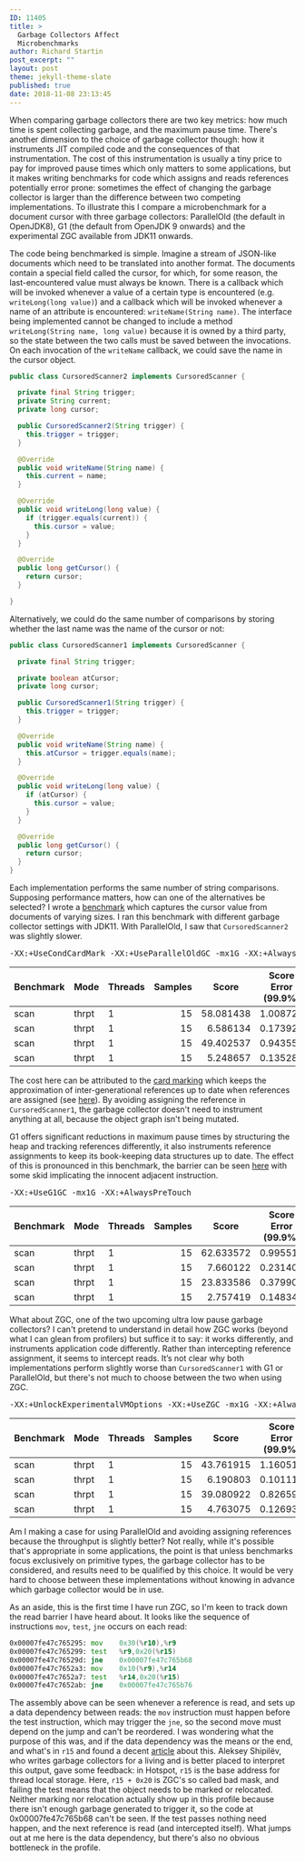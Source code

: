 ```yaml
---
ID: 11405
title: >
  Garbage Collectors Affect
  Microbenchmarks
author: Richard Startin
post_excerpt: ""
layout: post
theme: jekyll-theme-slate
published: true
date: 2018-11-08 23:13:45
---
```

When comparing garbage collectors there are two key metrics: how much time is spent collecting garbage, and the maximum pause time. There's another dimension to the choice of garbage collector though: how it instruments JIT compiled code and the consequences of that instrumentation. The cost of this instrumentation is usually a tiny price to pay for improved pause times which only matters to some applications, but it makes writing benchmarks for code which assigns and reads references potentially error prone: sometimes the effect of changing the garbage collector is larger than the difference between two competing implementations. To illustrate this I compare a microbenchmark for a document cursor with three garbage collectors: ParallelOld (the default in OpenJDK8), G1 (the default from OpenJDK 9 onwards) and the experimental ZGC available from JDK11 onwards.

The code being benchmarked is simple. Imagine a stream of JSON-like documents which need to be translated into another format. The documents contain a special field called the cursor, for which, for some reason, the last-encountered value must always be known. There is a callback which will be invoked whenever a value of a certain type is encountered (e.g. `writeLong(long value)`) and a callback which will be invoked whenever a name of an attribute is encountered: `writeName(String name)`. The interface being implemented cannot be changed to include a method `writeLong(String name, long value)` because it is owned by a third party, so the state between the two calls must be saved between the invocations. On each invocation of the `writeName` callback, we could save the name in the cursor object.

```java
public class CursoredScanner2 implements CursoredScanner {

  private final String trigger;
  private String current;
  private long cursor;

  public CursoredScanner2(String trigger) {
    this.trigger = trigger;
  }

  @Override
  public void writeName(String name) {
    this.current = name;
  }

  @Override
  public void writeLong(long value) {
    if (trigger.equals(current)) {
      this.cursor = value;
    }
  }

  @Override
  public long getCursor() {
    return cursor;
  }

}
```

Alternatively, we could do the same number of comparisons by storing whether the last name was the name of the cursor or not:

```java
public class CursoredScanner1 implements CursoredScanner {

  private final String trigger;

  private boolean atCursor;
  private long cursor;

  public CursoredScanner1(String trigger) {
    this.trigger = trigger;
  }

  @Override
  public void writeName(String name) {
    this.atCursor = trigger.equals(name);
  }

  @Override
  public void writeLong(long value) {
    if (atCursor) {
      this.cursor = value;
    }
  }

  @Override
  public long getCursor() {
    return cursor;
  }
}
```

Each implementation performs the same number of string comparisons. Supposing performance matters, how can one of the alternatives be selected? I wrote a <a href="https://github.com/richardstartin/runtime-benchmarks/blob/master/src/main/java/com/openkappa/runtime/gc/CursoredScannerBenchmark.java" rel="noopener" target="_blank">benchmark</a> which captures the cursor value from documents of varying sizes. I ran this benchmark with different garbage collector settings with JDK11. With ParallelOld, I saw that `CursoredScanner2` was slightly slower.

<pre>-XX:+UseCondCardMark -XX:+UseParallelOldGC -mx1G -XX:+AlwaysPreTouch</pre>

<div class="table-holder">
<table class="table table-bordered table-hover table-condensed">
<thead><tr><th title="Field #1">Benchmark</th>
<th title="Field #2">Mode</th>
<th title="Field #3">Threads</th>
<th title="Field #4">Samples</th>
<th title="Field #5">Score</th>
<th title="Field #6">Score Error (99.9%)</th>
<th title="Field #7">Unit</th>
<th title="Field #8">Param: scannerType</th>
<th title="Field #9">Param: size</th>
<th title="Field #10">Param: triggerName</th>
</tr></thead>
<tbody><tr>
<td>scan</td>
<td>thrpt</td>
<td>1</td>
<td align="right">15</td>
<td align="right">58.081438</td>
<td align="right">1.008727</td>
<td>ops/us</td>
<td>SCANNER1</td>
<td align="right">10</td>
<td>trigger1</td>
</tr>
<tr>
<td>scan</td>
<td>thrpt</td>
<td>1</td>
<td align="right">15</td>
<td align="right">6.586134</td>
<td align="right">0.173920</td>
<td>ops/us</td>
<td>SCANNER1</td>
<td align="right">100</td>
<td>trigger1</td>
</tr>
<tr>
<td>scan</td>
<td>thrpt</td>
<td>1</td>
<td align="right">15</td>
<td align="right">49.402537</td>
<td align="right">0.943554</td>
<td>ops/us</td>
<td>SCANNER2</td>
<td align="right">10</td>
<td>trigger1</td>
</tr>
<tr>
<td>scan</td>
<td>thrpt</td>
<td>1</td>
<td align="right">15</td>
<td align="right">5.248657</td>
<td align="right">0.135281</td>
<td>ops/us</td>
<td>SCANNER2</td>
<td align="right">100</td>
<td>trigger1</td>
</tr>
</tbody></table>
</div>

The cost here can be attributed to the <a href="https://richardstartin.github.io/posts/garbage-collector-code-artifacts-card-marking/" rel="noopener" target="_blank">card marking</a> which keeps the approximation of inter-generational references up to date when references are assigned (see <a href="https://github.com/richardstartin/runtime-benchmarks/blob/master/src/main/resources/cursor/pgc.perfasm#L2022" rel="noopener" target="_blank">here</a>). By avoiding assigning the reference in `CursoredScanner1`, the garbage collector doesn't need to instrument anything at all, because the object graph isn't being mutated.

G1 offers significant reductions in maximum pause times by structuring the heap and tracking references differently, it also instruments reference assignments to keep its book-keeping data structures up to date. The effect of this is pronounced in this benchmark, the barrier can be seen <a href="https://github.com/richardstartin/runtime-benchmarks/blob/master/src/main/resources/cursor/g1gc.perfasm#L644" rel="noopener" target="_blank">here</a> with some skid implicating the innocent adjacent instruction.

<pre>-XX:+UseG1GC -mx1G -XX:+AlwaysPreTouch</pre>

<div class="table-holder">
<table class="table table-bordered table-hover table-condensed">
<thead><tr><th title="Field #1">Benchmark</th>
<th title="Field #2">Mode</th>
<th title="Field #3">Threads</th>
<th title="Field #4">Samples</th>
<th title="Field #5">Score</th>
<th title="Field #6">Score Error (99.9%)</th>
<th title="Field #7">Unit</th>
<th title="Field #8">Param: scannerType</th>
<th title="Field #9">Param: size</th>
<th title="Field #10">Param: triggerName</th>
</tr></thead>
<tbody><tr>
<td>scan</td>
<td>thrpt</td>
<td>1</td>
<td align="right">15</td>
<td align="right">62.633572</td>
<td align="right">0.995514</td>
<td>ops/us</td>
<td>SCANNER1</td>
<td align="right">10</td>
<td>trigger1</td>
</tr>
<tr>
<td>scan</td>
<td>thrpt</td>
<td>1</td>
<td align="right">15</td>
<td align="right">7.660122</td>
<td align="right">0.231402</td>
<td>ops/us</td>
<td>SCANNER1</td>
<td align="right">100</td>
<td>trigger1</td>
</tr>
<tr>
<td>scan</td>
<td>thrpt</td>
<td>1</td>
<td align="right">15</td>
<td align="right">23.833586</td>
<td align="right">0.379903</td>
<td>ops/us</td>
<td>SCANNER2</td>
<td align="right">10</td>
<td>trigger1</td>
</tr>
<tr>
<td>scan</td>
<td>thrpt</td>
<td>1</td>
<td align="right">15</td>
<td align="right">2.757419</td>
<td align="right">0.148344</td>
<td>ops/us</td>
<td>SCANNER2</td>
<td align="right">100</td>
<td>trigger1</td>
</tr>
</tbody></table>
</div>

What about ZGC, one of the two upcoming ultra low pause garbage collectors? I can't pretend to understand in detail how ZGC works (beyond what I can glean from profilers) but suffice it to say: it works differently, and instruments application code differently. Rather than intercepting reference assignment, it seems to intercept reads. It’s not clear why both implementations perform slightly worse than `CursoredScanner1` with G1 or ParallelOld, but there's not much to choose between the two when using ZGC.

<pre>-XX:+UnlockExperimentalVMOptions -XX:+UseZGC -mx1G -XX:+AlwaysPreTouch</pre>

<div class="table-holder">
<table class="table table-bordered table-hover table-condensed">
<thead><tr><th title="Field #1">Benchmark</th>
<th title="Field #2">Mode</th>
<th title="Field #3">Threads</th>
<th title="Field #4">Samples</th>
<th title="Field #5">Score</th>
<th title="Field #6">Score Error (99.9%)</th>
<th title="Field #7">Unit</th>
<th title="Field #8">Param: scannerType</th>
<th title="Field #9">Param: size</th>
<th title="Field #10">Param: triggerName</th>
</tr></thead>
<tbody><tr>
<td>scan</td>
<td>thrpt</td>
<td>1</td>
<td align="right">15</td>
<td align="right">43.761915</td>
<td align="right">1.160516</td>
<td>ops/us</td>
<td>SCANNER1</td>
<td align="right">10</td>
<td>trigger1</td>
</tr>
<tr>
<td>scan</td>
<td>thrpt</td>
<td>1</td>
<td align="right">15</td>
<td align="right">6.190803</td>
<td align="right">0.101114</td>
<td>ops/us</td>
<td>SCANNER1</td>
<td align="right">100</td>
<td>trigger1</td>
</tr>
<tr>
<td>scan</td>
<td>thrpt</td>
<td>1</td>
<td align="right">15</td>
<td align="right">39.080922</td>
<td align="right">0.826591</td>
<td>ops/us</td>
<td>SCANNER2</td>
<td align="right">10</td>
<td>trigger1</td>
</tr>
<tr>
<td>scan</td>
<td>thrpt</td>
<td>1</td>
<td align="right">15</td>
<td align="right">4.763075</td>
<td align="right">0.126938</td>
<td>ops/us</td>
<td>SCANNER2</td>
<td align="right">100</td>
<td>trigger1</td>
</tr>
</tbody></table>
</div>

Am I making a case for using ParallelOld and avoiding assigning references because the throughput is slightly better? Not really, while it's possible that's appropriate in some applications, the point is that unless benchmarks focus exclusively on primitive types, the garbage collector has to be considered, and results need to be qualified by this choice. It would be very hard to choose between these implementations without knowing in advance which garbage collector would be in use.

As an aside, this is the first time I have run ZGC, so I'm keen to track down the read barrier I have heard about. It looks like the sequence of instructions `mov`, `test`, `jne`  occurs on each read:

```asm
0x00007fe47c765295: mov    0x30(%r10),%r9
0x00007fe47c765299: test   %r9,0x20(%r15)
0x00007fe47c76529d: jne    0x00007fe47c765b68 
0x00007fe47c7652a3: mov    0x10(%r9),%r14    
0x00007fe47c7652a7: test   %r14,0x20(%r15)
0x00007fe47c7652ab: jne    0x00007fe47c765b76  
```

The assembly above can be seen whenever a reference is read, and sets up a data dependency between reads: the `mov` instruction must happen before the test instruction, which may trigger the `jne`, so the second move must depend on the jump and can't be reordered. I was wondering what the purpose of this was, and if the data dependency was the means or the end, and what's in `r15` and found a decent <a href="https://dinfuehr.github.io/blog/a-first-look-into-zgc/" rel="noopener" target="_blank">article</a> about this. Aleksey Shipilëv, who writes garbage collectors for a living and is better placed to interpret this output, gave some feedback: in Hotspot, `r15` is the base address for thread local storage. Here, `r15 + 0x20` is ZGC's so called bad mask, and failing the test means that the object needs to be marked or relocated. Neither marking nor relocation actually show up in this profile because there isn't enough garbage generated to trigger it, so the code at 0x00007fe47c765b68 can't be seen. If the test passes nothing need happen, and the next reference is read (and intercepted itself). What jumps out at me here is the data dependency, but there's also no obvious bottleneck in the profile.